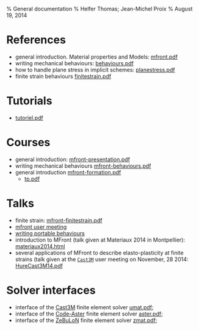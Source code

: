 % General documentation 
% Helfer Thomas; Jean-Michel Proix
% August 19, 2014

# References

- general introduction. Material properties and Models: [mfront.pdf](documents/mfront/mfront.pdf)
- writing mechanical behaviours: [behaviours.pdf](documents/mfront/behaviours.pdf)
- how to handle plane stress in implicit schemes: [planestress.pdf](documents/mfront/planestress.pdf)
- finite strain behaviours [finitestrain.pdf](documents/mfront/finitestrain.pdf)
<!-- - mtest user guide: [mtest.pdf](documents/mtest/mtest.pdf) -->

# Tutorials

- [tutoriel.pdf](documents/tutoriel/tutoriel.pdf)

# Courses

- general introduction: [mfront-presentation.pdf](documents/mfront-presentation/mfront-presentation.pdf)
- writing mechanical behaviours [mfront-behaviours.pdf](documents/mfront-behaviours/mfront-behaviours.pdf)
- general introduction [mfront-formation.pdf](documents/mfront-formation/mfront-formation.pdf)
    - [tp.pdf](documents/tp/tp.pdf)

# Talks

- finite strain: [mfront-finitestrain.pdf](documents/mfront-finitestrain/mfront-finitestrain.pdf)
- [mfront user meeting](documents/mfront-user-meeting-2015/mfront.html)
- [writing portable behaviours](documents/portable-behaviour/portability.html)
- introduction to MFront (talk given at Materiaux 2014 in Montpellier): [materiaux2014.html](documents/Materiaux2014/materiaux2014.html)
- several applications of MFront to describe elasto-plasticity at
  finite strains (talk given at the
  [`Cast3M`](http://www-cast3m.cea.fr) user meeting on November, 28
  2014: [HureCast3M14.pdf](documents/ClubCast3M2014/HureCast3M14.pdf)
<!-- - mtest: [mtest.pdf](documents/mtest-presentation/mtest-presentation.pdf) -->


# Solver interfaces

- interface of the [Cast3M](http://www-cast3m.cea.fr) finite element
  solver [umat.pdf](documents/mfront/umat.pdf);
- interface of the [Code-Aster](http://www.code-aster.org) finite
  element solver [aster.pdf](documents/mfront/aster.pdf);
- interface of the
  [ZeBuLoN](http://www.zset-software.com/products/zebulon) finite
  element solver [zmat.pdf](documents/mfront/zmat.pdf);
